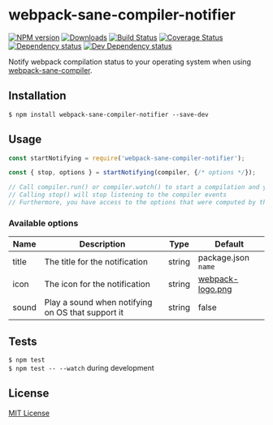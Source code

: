 # webpack-sane-compiler-notifier

[![NPM version][npm-image]][npm-url] [![Downloads][downloads-image]][npm-url] [![Build Status][travis-image]][travis-url] [![Coverage Status][codecov-image]][codecov-url] [![Dependency status][david-dm-image]][david-dm-url] [![Dev Dependency status][david-dm-dev-image]][david-dm-dev-url]

[npm-url]:https://npmjs.org/package/webpack-sane-compiler-notifier
[npm-image]:https://img.shields.io/npm/v/webpack-sane-compiler-notifier.svg
[downloads-image]:https://img.shields.io/npm/dm/webpack-sane-compiler-notifier.svg
[travis-url]:https://travis-ci.org/moxystudio/webpack-sane-compiler-notifier
[travis-image]:https://img.shields.io/travis/moxystudio/webpack-sane-compiler-notifier/master.svg
[codecov-url]:https://codecov.io/gh/moxystudio/webpack-sane-compiler-notifier
[codecov-image]:https://img.shields.io/codecov/c/github/moxystudio/webpack-sane-compiler-notifier/master.svg
[david-dm-url]:https://david-dm.org/moxystudio/webpack-sane-compiler-notifier
[david-dm-image]:https://img.shields.io/david/moxystudio/webpack-sane-compiler-notifier.svg
[david-dm-dev-url]:https://david-dm.org/moxystudio/webpack-sane-compiler-notifier?type=dev
[david-dm-dev-image]:https://img.shields.io/david/dev/moxystudio/webpack-sane-compiler-notifier.svg

Notify webpack compilation status to your operating system when using [webpack-sane-compiler](https://github.com/moxystudio/webpack-sane-compiler).


## Installation

`$ npm install webpack-sane-compiler-notifier --save-dev`


## Usage

```js
const startNotifying = require('webpack-sane-compiler-notifier');

const { stop, options } = startNotifying(compiler, {/* options */});

// Call compiler.run() or compiler.watch() to start a compilation and you will see OS notifications showing up
// Calling stop() will stop listening to the compiler events
// Furthermore, you have access to the options that were computed by the merge of provided options and the defaults
```

### Available options

| Name   | Description   | Type     | Default |
| ------ | ------------- | -------- | ------- |
| title | The title for the notification | string | package.json `name` |
| icon | The icon for the notification | string | [webpack-logo.png](webpack-logo.png) |
| sound | Play a sound when notifying on OS that support it | string | false |


## Tests

`$ npm test`   
`$ npm test -- --watch` during development


## License

[MIT License](http://opensource.org/licenses/MIT)
